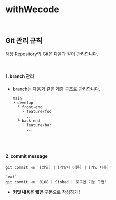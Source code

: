 # withWecode

<br/>

## Git 관리 규칙

해당 Repository의 Git은 다음과 같이 관리합니다.

<br/>

#### 1. branch 관리

- branch는 다음과 같은 계층 구조로 관리합니다.

  ```
  main
  └ develop
    └ front-end
      └ feature/foo
        ...
    └ back-end
      └ feature/bar
        ...
  ```

<br/>

<br/>

#### 2. commit message

```shell
git commit -m '[월일] | [개발자 이름] | [커밋 내용]'

`ex)` 
git commit -m '0108 | Sinbad | 로그인 기능 구현'
```

- **커밋 내용은 짧은 구문**으로 작성하기!

<br/>

<br/>





